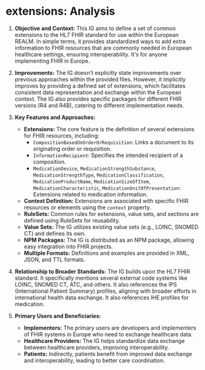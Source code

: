 # extensions: Analysis

1.  **Objective and Context:** This IG aims to define a set of common extensions to the HL7 FHIR standard for use within the European REALM. In simple terms, it provides standardized ways to add extra information to FHIR resources that are commonly needed in European healthcare settings, ensuring interoperability. It's for anyone implementing FHIR in Europe.

2.  **Improvements:** The IG doesn't explicitly state improvements over previous approaches within the provided files. However, it implicitly improves by providing a defined set of extensions, which facilitates consistent data representation and exchange within the European context. The IG also provides specific packages for different FHIR versions (R4 and R4B), catering to different implementation needs.

3.  **Key Features and Approaches:**
    *   **Extensions:** The core feature is the definition of several extensions for FHIR resources, including:
        *   `CompositionBasedOnOrderOrRequisition`: Links a document to its originating order or requisition.
        *   `InformationRecipient`: Specifies the intended recipient of a composition.
        *   `MedicationDevice`, `MedicationStrengthSubstance`, `MedicationStrengthType`, `MedicationClassification`, `MedicationProductName`, `MedicationSizeOfItem`, `MedicationCharacteristic`, `MedicationUnitOfPresentation`: Extensions related to medication information.
    *   **Context Definition:** Extensions are associated with specific FHIR resources or elements using the `context` property.
    *   **RuleSets:** Common rules for extensions, value sets, and sections are defined using RuleSets for reusability.
    *   **Value Sets:** The IG utilizes existing value sets (e.g., LOINC, SNOMED CT) and defines its own.
    *   **NPM Packages:** The IG is distributed as an NPM package, allowing easy integration into FHIR projects.
    *   **Multiple Formats:** Definitions and examples are provided in XML, JSON, and TTL formats.

4.  **Relationship to Broader Standards:** The IG builds upon the HL7 FHIR standard. It specifically mentions several external code systems like LOINC, SNOMED CT, ATC, and others. It also references the IPS (International Patient Summary) profiles, aligning with broader efforts in international health data exchange. It also references IHE profiles for medication.

5.  **Primary Users and Beneficiaries:**
    *   **Implementers:** The primary users are developers and implementers of FHIR systems in Europe who need to exchange healthcare data.
    *   **Healthcare Providers:** The IG helps standardize data exchange between healthcare providers, improving interoperability.
    *   **Patients:** Indirectly, patients benefit from improved data exchange and interoperability, leading to better care coordination.
